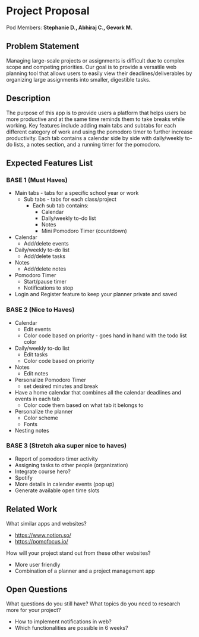 # Project Proposal

Pod Members: **Stephanie D., Abhiraj C., Gevork M.**

## Problem Statement

Managing large-scale projects or assignments is difficult due to complex scope and competing priorities. Our goal is to provide a versatile web planning tool that allows users to easily view their deadlines/deliverables by organizing large assignments into smaller, digestible tasks.

## Description

The purpose of this app is to provide users a platform that helps users be more productive and at the same time reminds them to take breaks while working. Key features include adding main tabs and subtabs for each different category of work and using the pomodoro timer to further increase productivity. Each tab contains a calendar side by side with daily/weekly to-do lists, a notes section, and a running timer for the pomodoro. 


## Expected Features List

### BASE 1 (Must Haves)
- Main tabs - tabs for a specific school year or work
  - Sub tabs - tabs for each class/project
    - Each sub tab contains:  
      - Calendar
      - Daily/weekly to-do list
      - Notes
      - Mini Pomodoro Timer (countdown)
- Calendar
  - Add/delete events
- Daily/weekly to-do list
  - Add/delete tasks
- Notes
  - Add/delete notes
- Pomodoro Timer
  - Start/pause timer
  - Notifications to stop
- Login and Register feature to keep your planner private and saved

### BASE 2 (Nice to Haves)
- Calendar
  - Edit events
  - Color code based on priority - goes hand in hand with the todo list color
- Daily/weekly to-do list
  - Edit tasks
  - Color code based on priority
- Notes
  - Edit notes
- Personalize Pomodoro Timer
  - set desired minutes and break
- Have a home calendar that combines all the calendar deadlines and events in each tab
  - Color code them based on what tab it belongs to
- Personalize the planner
  - Color scheme
  - Fonts
- Nesting notes

### BASE 3 (Stretch aka super nice to haves)
- Report of pomodoro timer activity
- Assigning tasks to other people (organization)
- Integrate course hero?
- Spotify
- More details in calender events (pop up)
- Generate available open time slots


## Related Work

What similar apps and websites? 
- https://www.notion.so/
- https://pomofocus.io/

How will your project stand out from these other websites?
- More user friendly 
- Combination of a planner and a project management app


## Open Questions

What questions do you still have? What topics do you need to research more for your project?
- How to implement notifications in web?
- Which functionalities are possible in 6 weeks?
